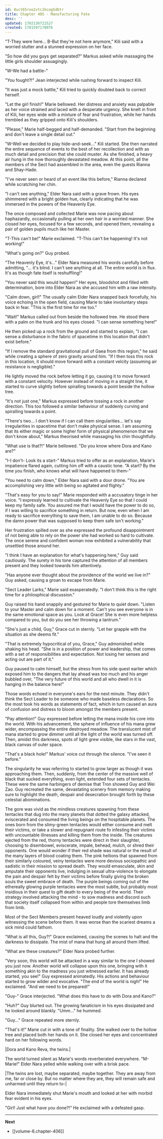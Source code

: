 ```yaml
---
id: 8uct65roo2vtc1hcog5dbtr
title: Chapter 405 - Manufacturing Fate
desc: ''
updated: 1702136722527
created: 1701597170976
---
```


"T-They were here... B-But they're not here anymore," Kili said with a worried stutter and a stunned expression on her face.

"So how did you guys get separated?" Markus asked while massaging the little girls shoulder assuagingly.

"W-We had a battle-"

"You fought?!" Jean interjected while rushing forward to inspect Kili.

"It was just a mock battle," Kili tried to quickly doubled back to correct herself.

"Let the girl finish!" Marie bellowed. Her distress and anxiety was palpable as her voice strained and laced with a desperate urgency. She knelt in front of Kili, her eyes wide with a mixture of fear and frustration, while her hands trembled as they gripped onto Kili's shoulders.

"Please," Marie half-begged and half-demanded. "Start from the beginning and don't leave a single detail out."

"W-Well we decided to play hide-and-seek..." Kili started. She then narrated the entire sequence of events to the best of her recollection and with as much detail and precision that she could muster. As she finished, a heavy air hung in the now thoroughly devastated meadow. At this point, all the members of the Sect had assembled in the area, even the guests Rianna and Shay-Hade.

"I've never seen or heard of an event like this before," Rianna declared while scratching her chin.

"I can't see anything," Elder Nara said with a grave frown. His eyes shimmered with a bright golden hue, clearly indicating that he was immersed in the powers of the Heavenly Eye.

The once composed and collected Marie was now pacing about haphazardly, occasionally pulling at her own hair in a worried manner. She closed her eyes, focused for a few seconds, and opened them, revealing a pair of golden pupils much like her Master.

"T-This can't be!" Marie exclaimed. "T-This can't be happening! It's not working!"

"What's going on?" Guy probed.

"The Heavenly Eye, it's..." Elder Nara measured his words carefully before admitting, "... it's blind. I can't see anything at all. The entire world is in flux. It's as though fate itself is reshuffling!"

"You never said this would happen!" Her eyes, bloodshot and filled with determination, bore into Elder Nara as she accused him with a raw intensity.

"Calm down, girl!" The usually calm Elder Nara snapped back forcefully, his voice echoing in the open field, causing Marie to take involuntary steps back in fear. "This is the first time for me too."

"Wait!" Markus called out from beside the hollowed tree. He stood there with a palm on the trunk and his eyes closed. "I can sense something here!"

He then picked up a rock from the ground and started to explain, "I can sense a disturbance in the fabric of spacetime in this location that didn't exist before."

"If I remove the standard gravitational pull of Gaea from this region," he said while creating a sphere of zero gravity around him. "If I then toss this rock in this location, it should move forward with a constant velcity (assuming air resistance is negligible)."

He lightly moved the rock before letting it go, causing it to move forward with a constant velocity. However instead of moving in a straight line, it started to curve slightly before spiralling towards a point beside the hollow tree.

"It's not just one," Markus expressed before tossing a rock in another direction. This too followed a similar behaviour of suddenly curving and spiralling towards a point.

"There's two... I don't know if I can call them singularities... let's say irregularities in spacetime that don't make physical sense. I am assuming that its either magic or some higher form of physical phenomenon that we don't know about," Markus theorised while massaging his chin thoughtfully.

"What use is that?!" Marie bellowed. "Do you know where Dora and Kano are?"

"I-I don't- Look its a start-" Markus tried to offer as an explanation, Marie's impatience flared again, cutting him off with a caustic tone. "A start? By the time you finish, who knows what will have happened to them-"

"You need to calm down," Elder Nara said with a dour drone. "You are accomplishing very little with being so agitated and flighty."

"That's easy for you to say!" Marie responded with a accusatory tinge in her voice. "I expressly learned to cultivate the Heavenly Eye so that I could keep my family safe. You assured me that I would have the power to do so, if I was willing to sacrifice something in return. But now, even when I am ready to sacrifice everything to save them, I am unable to do so. Because the damn power that was supposed to keep them safe isn't working."

Her frustration spilled over as she expressed the profound disappointment of not being able to rely on the power she had worked so hard to cultivate. The once serene and confident woman now exhibited a vulnerability that unsettled those around her.

"I think I have an explanation for what's happening here," Guy said cautiously. The surety in his tone captured the attention of all members present and they looked towards him attentively.

"Has anyone ever thought about the providence of the world we live in?" Guy asked, causing a groan to escape from Marie.

"Sect Leader Larks," Marie said exasperatedly. "I don't think this is the right time for a philosphical discussion."

Guy raised his hand snappily and gestured for Marie to quiet down. "Listen to your Master and calm down for a moment. Can't you see everyone is in the same emotional space as you. Look at Grace! She is even more helpless compared to you, but do you see her throwing a tantrum."

"She's just a child, Guy," Grace cut in sternly. "Let her grapple with the situation as she deems fit."

"That is extremely hypocritical of you, Grace," Guy admonished while shaking his head. "She is in a position of power and leadership, that comes with a set of responsibilities and expectation. Not losing her senses and acting out are part of it."

Guy paused to calm himself, but the stress from his side quest earlier which exposed him to the dangers that lay ahead was too much and his anger bubbled over, "The very future of this world and all who dwell in it is hanging in the balance here!"

Those words echoed in everyone's ears for the next minute. They didn't think the Sect Leader to be someone who made baseless declarations. So the most took his words as statements of fact, which in turn caused an aura of confusion and distress to bloom amongst the members present.

"Pay attention!" Guy expressed before letting the mana inside his core into the world. With his advancement, the sphere of influence of his mana grew wider, encompassing the entire destroyed meadow. The translucent mist of mana started to grow dimmer until all the light of the world was turned off. Then, amidst this darkness, spots of light grew visible, like stars in the vast, black canvas of outer space.

"That's a black hole!" Markus' voice cut through the silence. "I've seen it before."

The singularity he was referring to started to grow larger as though it was approaching them. Then, suddenly, from the center of the massive well of black that sucked everything, even light, extended four sets of tentacles. These were the same harbingers of demise that Tron showed Guy and Wei Zao. Guy recreated the same, devastating scenery from memory making sure to highlight the death, despair and desecration brought forth by these celestial abominations.

The gore was vivid as the mindless creatures spawning from these tentacles that dug into the many planets that dotted the galaxy attacked, eviscerated and consumed the living beings on the hospitable planets. The ones born from the slimy-green tentacles would either consume and melt their victims, or take a slower and repugnant route fo infesting their victims with uncountable illnesses and killing them from the inside. The creatures ejected from the red, thorny tentacles were direct in their slaughter, choosing to disembowel, eviscerate, impale, behead, mulch, or shred their opponents. One would wonder if their red shade was natural or the result of the many layers of blood coating them. The pink hellions that spawned from their similarly coloured, veiny tentacles were more devious sociopathic and sadistic in their mission to spread death. They would emasculate, skin and amputate their opponents live, indulging in sexual ultra-violence to elongate the pain and despair felt by their victims before finally giving the broken souls the sweet embrace of death. The purple beings coming out of the ethereally glowing purple tentacles were the most subtle, but probably most insidious in their quest to gift death to every being of the world. Their strategy involved attacking the mind - to sow madness and discord such that society itself collapsed from within and people tore themselves limb from limb.

Most of the Sect Members present heaved loudly and violently upon witnessing the scene before them. It was worse than the scariest dreams a sick mind could fathom.

"What is all this, Guy?!" Grace exclaimed, causing the scenes to halt and the darkness to dissipate. The mist of mana that hung all around them lifted.

"What are these creatures?" Elder Nara probed further.

"Very soon, this world will be attacked in a way similar to the one I showed you just now. Another world will collapse upon this one, bringing with it something akin to the madness you just witnessed earlier. It has already started, you see!" Guy expressed animatedly. His actions and behaviour started to grow wilder and evocative. "The end of the world is nigh!" He exclaimed. "And we need to be prepared!"

"Guy-" Grace interjected. "What does this have to do with Dora and Kano?"

"Huh?" Guy blurted out. The growing fanaticism in his eyes dissipated and he looked around blankly. "Umm..." he hummed.

"Guy..." Grace repeated more sternly.

"That's it!" Marie cut in with a tone of finality. She walked over to the hollow tree and placed both her hands on it. She closed her eyes and concentrated hard on her following words.

|Dora and Kano Reva, the twins.|

The world turned silent as Marie's words reverberated everywhere. "M-Marie!" Elder Nara yelled while walking over with a brisk pace.

|The twins are lost, maybe separated, maybe together. They are away from me, far or close by. But no matter where they are, they will remain safe and unharmed until they return to-|

Elder Nara immediately shut Marie's mouth and looked at her with morbid fear evident in his eyes.

"Girl! Just what have you done?!" He exclaimed with a defeated gasp.

____

**Next**
* [[volume-6.chapter-406]]